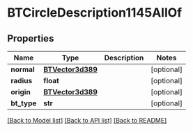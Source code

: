 # BTCircleDescription1145AllOf

## Properties
Name | Type | Description | Notes
------------ | ------------- | ------------- | -------------
**normal** | [**BTVector3d389**](BTVector3d389.md) |  | [optional] 
**radius** | **float** |  | [optional] 
**origin** | [**BTVector3d389**](BTVector3d389.md) |  | [optional] 
**bt_type** | **str** |  | [optional] 

[[Back to Model list]](../README.md#documentation-for-models) [[Back to API list]](../README.md#documentation-for-api-endpoints) [[Back to README]](../README.md)


